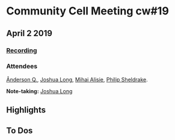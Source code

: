 # Community Cell Meeting cw#19
## April 2 2019

### [Recording](https://zoom.us/recording/share/pFtGvAZBYuLqkDA4Cu_dF397pIGpW0pvTAac1VBu4gawIumekTziMw)

### Attendees

[Ânderson Q.](https://github.com/42piratas), [Joshua Long](https://github.com/JoshuaAKASHA), [Mihai Alisie](https://github.com/MihaiAlisie), [Philip Sheldrake](https://github.com/sheldrake).

**Note-taking:** [Joshua Long](https://github.com/JoshuaAKASHA)

## Highlights




## To Dos
